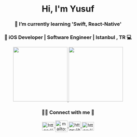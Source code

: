 <div align="center">
    <h1>Hi, I'm Yusuf</h1>
    <h3>🌱 I’m currently learning 'Swift, React-Native'</>
</div>



<div align="center">
    <h3>
        iOS Developer  |  Software Engineer  |   Istanbul , TR  💻 
    </h3>
    <a href="https://github.com/yusufziyayildirim">
        <img height="180em" src="https://github-readme-stats-eight-theta.vercel.app/api?username=yusufziyayildirim&show_icons=true&theme=tokyonight&include_all_commits=true"/>
        <img height="180em" src="https://github-readme-stats-eight-theta.vercel.app/api/top-langs/?username=yusufziyayildirim&layout=compact&langs_count=4&theme=tokyonight"/> </a>

   
<h3 align="center">🤝🏻 Connect with me 🤝</h3>

<a href="https://www.linkedin.com/in/yusuf-ziya-yildirim-aa2934223/" target="_blank">
        <img align="center" src="https://raw.githubusercontent.com/rahuldkjain/github-profile-readme-generator/master/src/images/icons/Social/linked-in-alt.svg" alt="https://www.linkedin.com/in/yusuf-ziya-yildirim-aa2934223/" height="28" width="40" />
    </a>
    <a href="mailto:yusuffziyayildirim@gmail.com" target="_blank">
        <img align="center" src="https://www.google.com/gmail/about/static-2.0/images/logo-gmail.png?fingerprint=c2eaf4aae389c3f885e97081bb197b97" alt="mailto:yusuffziyayildirim@gmail.com" height="38" width="40">
    </a>
    <a href="https://twitter.com/ysfyldrm_49" target="_blank">
        <img align="center" src="https://raw.githubusercontent.com/rahuldkjain/github-profile-readme-generator/master/src/images/icons/Social/twitter.svg" alt="https://twitter.com/ysfyldrm_49" height="30" width="40" />
    </a>
    <a href="https://www.instagram.com/ysfyldrm.49/" target="_blank">
        <img align="center" src="https://raw.githubusercontent.com/rahuldkjain/github-profile-readme-generator/master/src/images/icons/Social/instagram.svg" alt="https://www.instagram.com/ysfyldrm.49/" height="28" width="40" />
    </a>
    


</div>


